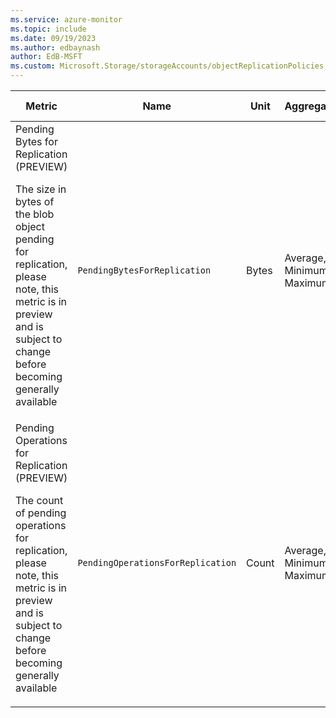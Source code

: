 ```yaml
---
ms.service: azure-monitor
ms.topic: include
ms.date: 09/19/2023
ms.author: edbaynash
author: EdB-MSFT
ms.custom: Microsoft.Storage/storageAccounts/objectReplicationPolicies, naam
---
```

  
  
|Metric|Name|Unit|Aggregation|Dimensions|Time Grains|DS Export|
|---|---|---|---|---|---|---|
|Pending Bytes for Replication (PREVIEW)<p><p>The size in bytes of the blob object pending for replication, please note, this metric is in preview and is subject to change before becoming generally available |`PendingBytesForReplication` |Bytes |Average, Minimum, Maximum |TimeBucket|PT1M, PT5M, PT15M, PT30M, PT1H, PT6H, PT12H, P1D |No|
|Pending Operations for Replication (PREVIEW)<p><p>The count of pending operations for replication, please note, this metric is in preview and is subject to change before becoming generally available |`PendingOperationsForReplication` |Count |Average, Minimum, Maximum |TimeBucket|PT1M, PT5M, PT15M, PT30M, PT1H, PT6H, PT12H, P1D |No|